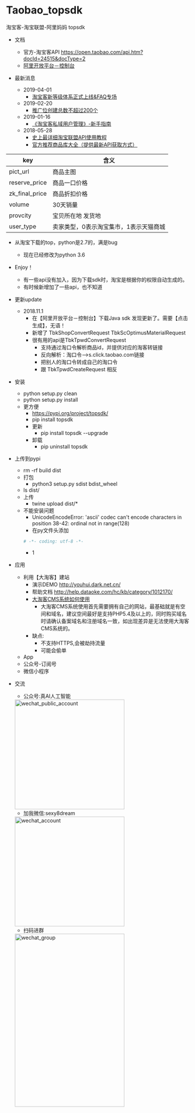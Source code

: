 # Taobao_topsdk
淘宝客-淘宝联盟-阿里妈妈 topsdk

- 文档
    - 官方-淘宝客API https://open.taobao.com/api.htm?docId=24515&docType=2
    - [阿里开放平台－控制台](http://console.open.taobao.com/app/appList.htm#/app/manager)

- 最新消息
    - 2019-04-01
        - [淘宝客新等级体系正式上线&FAQ专场](https://tbk.bbs.taobao.com/detail.html?spm=a219t.7900221/1.1998910419.de4e1af6f0.6edb75a58McTjx&postId=9119458)
    - 2019-02-20
        - [推广位创建总数不超过200个](https://tbk.bbs.taobao.com/detail.html?spm=a219t.7900221/1.1998910419.39.6edb75a58McTjx&appId=45301&postId=9102740)
    - 2019-01-16
        - [《淘宝客私域用户管理》-新手指南](https://mo.m.taobao.com/pdum)
    - 2018-05-28
        - [史上最详细淘宝联盟API使用教程](https://tbk.bbs.taobao.com/detail.html?postId=8576944)
        - [官方推荐商品库大全（提供最新API获取方式）](https://tbk.bbs.taobao.com/detail.html?appId=45301&postId=8576096)

| key | 含义 |
| ------ | ------ |
| pict_url | 商品主图 |
| reserve_price | 商品一口价格 |
| zk_final_price | 商品折扣价格 |
| volume | 30天销量 |
| provcity | 宝贝所在地  发货地 |
| user_type | 卖家类型，0表示淘宝集市，1表示天猫商城 |


- 从淘宝下载的top，python是2.7的，满是bug
    - 现在已经修改为python 3.6
- Enjoy！
    - 有一些api没有加入，因为下载sdk时，淘宝是根据你的权限自动生成的。
    - 有时候新增加了一些api，也不知道

- 更新update
    - 2018.11.1
        - 在【阿里开放平台－控制台】下载Java sdk 发现更新了。需要【点击生成】，无语！
        - 新增了 TbkShopConvertRequest TbkScOptimusMaterialRequest
        - 很有用的api是TbkTpwdConvertRequest
            - 支持通过淘口令解析商品id，并提供对应的淘客转链接
            - 反向解析：淘口令-->s.click.taobao.com链接
            - 把别人的淘口令转成自己的淘口令
            -  跟 TbkTpwdCreateRequest 相反

- 安装
    - python setup.py clean
    - python setup.py install
    - 更方便
        - https://pypi.org/project/topsdk/
        - pip install topsdk
        - 更新
            - pip install topsdk --upgrade
        - 卸载
            - pip uninstall topsdk

- 上传到pypi
    - rm -rf build dist
    - 打包
        - python3 setup.py sdist bdist_wheel
    - ls dist/
    - 上传
        - twine upload dist/*
    - 不能安装问题
        - UnicodeEncodeError: 'ascii' codec can't encode characters in position 38-42: ordinal not in range(128)
        - 在py文件头添加
        ```python
        # -*- coding: utf-8 -*-
        ```
        - 1

- 应用
    - 利用【大淘客】建站
        - 演示DEMO http://youhui.dark.net.cn/
        - 帮助文档 http://help.dataoke.com/hc/kb/category/1012170/
        - [大淘客CMS系统如何使用](http://help.dataoke.com/hc/kb/article/1128855/)
            - 大淘客CMS系统使用首先需要拥有自己的网站，最基础就是有空间和域名，建议空间最好是支持PHP5.4及以上的，同时购买域名时请确认备案域名和注册域名一致，如出现差异是无法使用大淘客CMS系统的。
        - 缺点:
            - 不支持HTTPS,会被劫持流量
            - 可能会偷单
    - App
    - 公众号-订阅号
    - 微信小程序

- 交流
    - 公众号:真AI人工智能
    <img src="http://images7n.dark.net.cn/true_ai_wxpa.jpg" width = "300" height = "300" alt="wechat_public_account"  />

    - 加我微信:sexy8dream
    <img src="http://images7n.dark.net.cn/sexy8dream.jpg" width = "300" height = "300" alt="wechat_account"  />

    - 扫码进群
    <img src="http://images7n.dark.net.cn/cps-union-tb-jd-pdd8.jpg" width = "300" height = "473" alt="wechat_group"  />